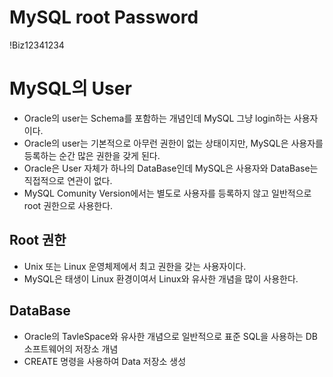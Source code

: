 # MySQL root Password
!Biz12341234

# MySQL의 User
* Oracle의 user는 Schema를 포함하는 개념인데 MySQL 그냥 login하는 사용자 이다.
* Oracle의 user는 기본적으로 아무런 권한이 없는 상태이지만, MySQL은 사용자를 등록하는 순간 많은 권한을 갖게 된다.
* Oracle은 User 자체가 하나의 DataBase인데 MySQL은 사용자와 DataBase는 직접적으로 연관이 없다.
* MySQL Comunity Version에서는 별도로 사용자를 등록하지 않고 일반적으로 root 권한으로 사용한다.

## Root 권한
* Unix 또는 Linux 운영체제에서 최고 권한을 갖는 사용자이다.
* MySQL은 태생이 Linux 환경이여서 Linux와 유사한 개념을 많이 사용한다.

## DataBase
* Oracle의 TavleSpace와 유사한 개념으로 일반적으로 표준 SQL을 사용하는 DB 소프트웨어의 저장소 개념
* CREATE 명령을 사용하여 Data 저장소 생성